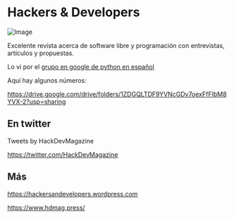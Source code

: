 # Hackers & Developers

![Image](assets/magazine-806073_1280.jpg)


Excelente revista acerca de software libre y programación con entrevistas, artículos y propuestas.

Lo vi por el [grupo en google de python en español](https://groups.google.com/g/pythonhispano)

Aquí hay algunos números: 

https://drive.google.com/drive/folders/1ZDGQLTDF9YVNcGDv7oexFfFIbM8YVX-2?usp=sharing

## En twitter

Tweets by HackDevMagazine 

https://twitter.com/HackDevMagazine

## Más

https://hackersandevelopers.wordpress.com

https://www.hdmag.press/
